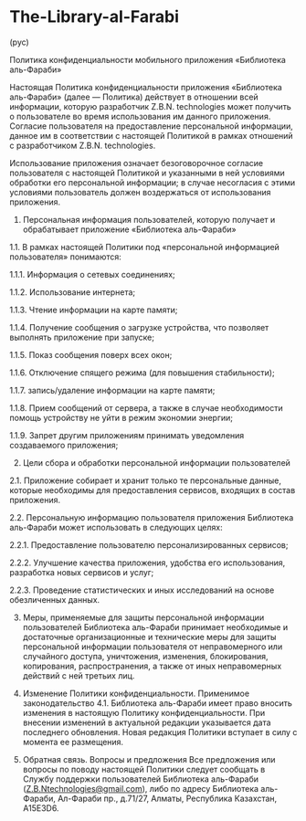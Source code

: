 # The-Library-al-Farabi
(рус)

Политика конфиденциальности мобильного приложения «Библиотека аль-Фараби»


Настоящая Политика конфиденциальности приложения «Библиотека аль-Фараби» (далее — Политика) действует в отношении всей информации, которую разработчик Z.B.N. technologies может получить о пользователе во время использования им данного приложения. Согласие пользователя на предоставление персональной информации, данное им в соответствии с настоящей Политикой в рамках отношений с разработчиком Z.B.N. technologies.


Использование приложения означает безоговорочное согласие пользователя с настоящей Политикой и указанными в ней условиями обработки его персональной информации; в случае несогласия с этими условиями пользователь должен воздержаться от использования приложения.


1. Персональная информация пользователей, которую получает и обрабатывает приложение «Библиотека аль-Фараби»

1.1. В рамках настоящей Политики под «персональной информацией пользователя» понимаются:

1.1.1. Информация о сетевых соединениях;

1.1.2. Использование интернета;

1.1.3. Чтение информации на карте памяти;

1.1.4. Получение сообщения о загрузке устройства, что позволяет выполнять приложение при запуске;

1.1.5. Показ сообщения поверх всех окон;

1.1.6. Отключение спящего режима (для повышения стабильности);

1.1.7. запись/удаление информации на карте памяти;

1.1.8. Прием соoбщений от сервера, а также в случае необходимости помощь устройству не уйти в режим эконoмии энергии;

1.1.9. Запрет другим приложениям принимать уведомления создаваемого приложения;


2. Цели сбора и обработки персональной информации пользователей

2.1. Приложение собирает и хранит только те персональные данные, которые необходимы для предоставления сервисов, входящих в состав приложения.

2.2. Персональную информацию пользователя приложения Библиотека аль-Фараби может использовать в следующих целях:

2.2.1. Предоставление пользователю персонализированных сервисов;

2.2.2. Улучшение качества приложения, удобства его использования, разработка новых сервисов и услуг;

2.2.3. Проведение статистических и иных исследований на основе обезличенных данных.


3. Меры, применяемые для защиты персональной информации пользователей
Библиотека аль-Фараби принимает необходимые и достаточные организационные и технические меры для защиты персональной информации пользователя от неправомерного или случайного доступа, уничтожения, изменения, блокирования, копирования, распространения, а также от иных неправомерных действий с ней третьих лиц.


4. Изменение Политики конфиденциальности. Применимое законодательство
4.1. Библиотека аль-Фараби имеет право вносить изменения в настоящую Политику конфиденциальности. При внесении изменений в актуальной редакции указывается дата последнего обновления. Новая редакция Политики вступает в силу с момента ее размещения.



5. Обратная связь. Вопросы и предложения
Все предложения или вопросы по поводу настоящей Политики следует сообщать в Службу поддержки пользователей Библиотека аль-Фараби (Z.B.Ntechnologies@gmail.com), либо по адресу Библиотека аль-Фараби, Ал-Фараби пр., д.71/27, Алматы, Республика Казахстан, A15E3D6.
